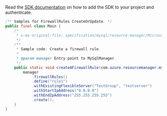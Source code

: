 Read the [SDK documentation](https://github.com/Azure/azure-sdk-for-java/blob/azure-resourcemanager-mysqlflexibleserver_1.0.0-beta.2/sdk/mysqlflexibleserver/azure-resourcemanager-mysqlflexibleserver/README.md) on how to add the SDK to your project and authenticate.

```java
/** Samples for FirewallRules CreateOrUpdate. */
public final class Main {
    /*
     * x-ms-original-file: specification/mysql/resource-manager/Microsoft.DBforMySQL/stable/2021-05-01/examples/FirewallRuleCreate.json
     */
    /**
     * Sample code: Create a firewall rule.
     *
     * @param manager Entry point to MySqlManager.
     */
    public static void createAFirewallRule(com.azure.resourcemanager.mysqlflexibleserver.MySqlManager manager) {
        manager
            .firewallRules()
            .define("rule1")
            .withExistingFlexibleServer("TestGroup", "testserver")
            .withStartIpAddress("0.0.0.0")
            .withEndIpAddress("255.255.255.255")
            .create();
    }
}
```
